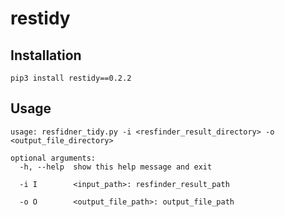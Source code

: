 # restidy


## Installation
```
pip3 install restidy==0.2.2
```


## Usage
```
usage: resfidner_tidy.py -i <resfinder_result_directory> -o <output_file_directory>

optional arguments:
  -h, --help  show this help message and exit

  -i I        <input_path>: resfinder_result_path

  -o O        <output_file_path>: output_file_path
```
